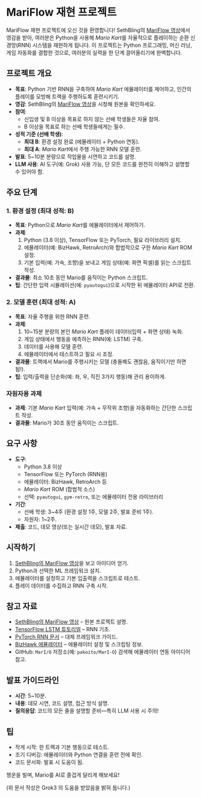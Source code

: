 # MariFlow 재현 프로젝트

MariFlow 재현 프로젝트에 오신 것을 환영합니다! SethBling의 [MariFlow 영상](https://youtu.be/Ipi40cb_RsI)에서 영감을 받아, 여러분은 Python을 사용해 *Mario Kart*를 자율적으로 플레이하는 순환 신경망(RNN) 시스템을 재현하게 됩니다. 이 프로젝트는 Python 프로그래밍, 머신 러닝, 게임 자동화를 결합한 것으로, 여러분의 실력을 한 단계 끌어올리기에 완벽합니다.

## 프로젝트 개요
- **목표**: Python 기반 RNN을 구축하여 *Mario Kart* 에뮬레이터를 제어하고, 인간의 플레이를 모방해 트랙을 주행하도록 훈련시키기.
- **영감**: SethBling의 [MariFlow 영상](https://youtu.be/Ipi40cb_RsI)을 시청해 원본을 확인하세요.
- **참여**:
  - 신입생 및 B 이상을 목표로 하지 않는 선배 학생들은 자율 참여.
  - B 이상을 목표로 하는 선배 학생들에게는 필수.
- **성적 기준 (선배 학생)**:
  - **최대 B**: 환경 설정 완료 (에뮬레이터 + Python 연동).
  - **최대 A**: *Mario Kart*에서 주행 가능한 RNN 모델 훈련.
- **발표**: 5~10분 분량으로 작업물을 시연하고 코드를 설명.
- **LLM 사용**: AI 도구(예: Grok) 사용 가능, 단 모든 코드를 완전히 이해하고 설명할 수 있어야 함.

## 주요 단계

### 1. 환경 설정 (최대 성적: B)
- **목표**: Python으로 *Mario Kart*를 에뮬레이터에서 제어하기.
- **과제**:
  1. Python (3.8 이상), TensorFlow 또는 PyTorch, 필요 라이브러리 설치.
  2. 에뮬레이터(예: BizHawk, RetroArch)와 합법적으로 구한 *Mario Kart* ROM 설정.
  3. 기본 입력(예: 가속, 조향)을 보내고 게임 상태(예: 화면 픽셀)를 읽는 스크립트 작성.
- **결과물**: 최소 10초 동안 Mario를 움직이는 Python 스크립트.
- **팁**: 간단한 입력 시뮬레이션(예: `pyautogui`)으로 시작한 뒤 에뮬레이터 API로 전환.

### 2. 모델 훈련 (최대 성적: A)
- **목표**: 자율 주행을 위한 RNN 훈련.
- **과제**:
  1. 10~15분 분량의 본인 *Mario Kart* 플레이 데이터(입력 + 화면 상태) 녹화.
  2. 게임 상태에서 행동을 예측하는 RNN(예: LSTM) 구축.
  3. 데이터를 사용해 모델 훈련.
  4. 에뮬레이터에서 테스트하고 필요 시 조정.
- **결과물**: 트랙에서 Mario를 주행시키는 모델 (충돌해도 괜찮음, 움직이기만 하면 됨!).
- **팁**: 입력/출력을 단순화(예: 좌, 우, 직진 3가지 행동)해 관리 용이하게.

### 자원자용 과제
- **과제**: 기본 *Mario Kart* 입력(예: 가속 + 무작위 조향)을 자동화하는 간단한 스크립트 작성.
- **결과물**: Mario가 30초 동안 움직이는 스크립트.

## 요구 사항
- **도구**:
  - Python 3.8 이상
  - TensorFlow 또는 PyTorch (RNN용)
  - 에뮬레이터: BizHawk, RetroArch 등
  - *Mario Kart* ROM (합법적 소스)
  - 선택: `pyautogui`, `gym-retro`, 또는 에뮬레이터 전용 라이브러리
- **기간**:
  - 선배 학생: 3~4주 (환경 설정 1주, 모델 2주, 발표 준비 1주).
  - 자원자: 1~2주.
- **제출**: 코드, 데모 영상(또는 실시간 데모), 발표 자료.

## 시작하기
1. [SethBling의 MariFlow 영상](https://youtu.be/Ipi40cb_RsI)을 보고 아이디어 얻기.
2. Python과 선택한 ML 프레임워크 설치.
3. 에뮬레이터를 설정하고 기본 입출력을 스크립트로 테스트.
4. 플레이 데이터를 수집하고 RNN 구축 시작.

## 참고 자료
- [SethBling의 MariFlow 영상](https://youtu.be/Ipi40cb_RsI) – 원본 프로젝트 설명.
- [TensorFlow LSTM 튜토리얼](https://www.tensorflow.org/tutorials/structured_data/time_series) – RNN 기초.
- [PyTorch RNN 문서](https://pytorch.org/docs/stable/nn.html#recurrent-layers) – 대체 프레임워크 가이드.
- [BizHawk 에뮬레이터](http://tasvideos.org/BizHawk.html) – 에뮬레이터 설정 및 스크립팅 정보.
- GitHub: `MarI/O` 저장소(예: `pakoito/MarI-O`) 검색해 에뮬레이터 연동 아이디어 참고.

## 발표 가이드라인
- **시간**: 5~10분.
- **내용**: 데모 시연, 코드 설명, 접근 방식 설명.
- **질의응답**: 코드의 모든 줄을 설명할 준비—특히 LLM 사용 시 주의!

## 팁
- 작게 시작: 한 트랙과 기본 행동으로 테스트.
- 조기 디버깅: 에뮬레이터와 Python 연결을 훈련 전에 확인.
- 코드 문서화: 발표 시 도움이 됨.

행운을 빌며, Mario를 AI로 즐겁게 달리게 해보세요!

(위 문서 작성은 Grok3 의 도움을 받았음을 밝혀 둡니다.)
